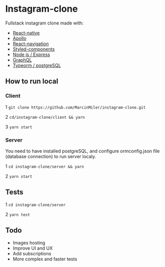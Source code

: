 # Instagram-clone

Fullstack instagram clone made with:

*   [React-native](https://facebook.github.io/react-native/)
*   [Apollo](https://www.apollographql.com/)
*   [React-navigation](https://reactnavigation.org/)
*   [Styled-components](https://www.styled-components.com/)
*   [Node js / Express ](https://expressjs.com/)
*   [GraphQL](https://graphql.org/)
*   [Typeorm / postgreSQL](http://typeorm.io/#/)

## How to run local

### Client

1 `git clone https://github.com/MarcinMiler/instagram-clone.git`

2 `cd/instagram-clone/client && yarn`

3 `yarn start`

### Server
You need to have installed postgreSQL, and configure ormconfig.json file (database connection) to run server localy.

1 `cd instagram-clone/server && yarn`

2 `yarn start`

## Tests

1 `cd instagram-clone/server`

2 `yarn test`

## Todo

*   Images hosting
*   Improve UI and UX
*   Add subscriptions
*   More complex and faster tests
